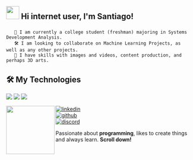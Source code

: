 ## <img src="https://media.giphy.com/media/hvRJCLFzcasrR4ia7z/giphy.gif" width="35"> Hi internet user, I'm Santiago! 
###
       🎒 I am currently a college student (freshman) majoring in Systems Development Analysis.
       🛠️ I am looking to collaborate on Machine Learning Projects, as well as any other projects.
       💬 I have skills with images and videos, content production, and perhaps 3D arts.

## 🛠️ My Technologies
<p align="left">
  <img src="https://img.shields.io/badge/HTML5%20-%201?logo=html5&color=black">
  <img src="https://img.shields.io/badge/JavaScript%20-%202?logo=javascript&color=black">
  <img src="https://img.shields.io/badge/CSS3%20-%201?logo=css3&logoColor=%231572B6&color=black">
</p>

<img align="left" src="https://i.pinimg.com/originals/35/44/33/354433250e9f08ac409d7639c33814af.gif" width="130">

[![linkedin](https://img.shields.io/badge/Linkedin%20-%201?style=flat-square&logoColor=%231572B6&color=%23d8d8d8)](https://www.linkedin.com/in/santiago-santos-63a73516a/)  
[![github](https://img.shields.io/badge/GitHub-%201?style=flat-square&logoColor=%231572B6&color=%23d8d8d8)](https://github.com/seu-usuario)  
[![discord](https://img.shields.io/badge/Discord%20-%201?style=flat-square&logoColor=%231572B6&color=%23d8d8d8)](https://discord.gg/Vm4GQHyQ6c)  
<!-- [![portifolio](https://img.shields.io/badge/-Website-313131?style=flat-square&labelColor=313131&logo=google-chrome&logoColor=white&color=313131)](https://seusite.com) --!>

<p>
  Passionate about <b>programming</b>, likes to create things and always learn. <b>Scroll down!</b>
</p>


